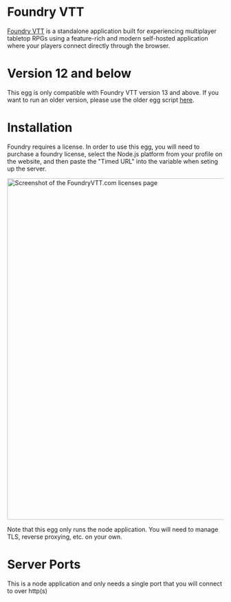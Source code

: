 # Foundry VTT
[Foundry VTT](https://foundryvtt.com/) is a standalone application built for experiencing multiplayer tabletop RPGs using a feature-rich and modern self-hosted application where your players connect directly through the browser.

# Version 12 and below
This egg is only compatible with Foundry VTT version 13 and above. If you want to run an older version, please use the older egg script [here](https://github.com/pelican-eggs/games-standalone/tree/2b66489d43b50db60fbabf347da0fcfe030cca23/foundry_vtt).

# Installation
Foundry requires a license. In order to use this egg, you will need to purchase a foundry license, select the Node.js platform from your profile on the website, and then paste the "Timed URL" into the variable when seting up the server.

<img width="1281" height="794" alt="Screenshot of the FoundryVTT.com licenses page" src="https://github.com/user-attachments/assets/8aff7de6-2234-4a93-945b-2312f4e2b7ba" />

Note that this egg only runs the node application. You will need to manage TLS, reverse proxying, etc. on your own.

# Server Ports
This is a node application and only needs a single port that you will connect to over http(s)
